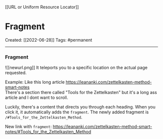 [[URL or Uniform Resource Locator]]

# Fragment
Created:  [[2022-06-28]]
Tags: #permanent 

---
###                                                                                                                   Fragment
![[newurl.png]]
It teleports you to a specific location on the actual page requested. 




Example: Like this long article 
https://leananki.com/zettelkasten-method-smart-notes  
There's a section there called "Tools for the Zettelkasten" but it's a long ass article and I dont want to scroll. 


Luckily, there's a content that directs you through each heading. 
When you click it, it automatically adds the `fragment`. 
The newly added fragment is `/#Tools_for_the_Zettelkasten_Method`.


New link with `fragment`: 
https://leananki.com/zettelkasten-method-smart-notes/#Tools_for_the_Zettelkasten_Method











